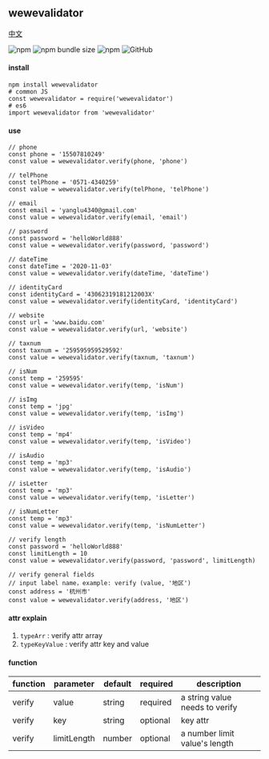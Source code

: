## wewevalidator

[中文](https://github.com/ougege/npm_package/blob/master/wewevalidator/README-CN.md '中文')

![npm](https://img.shields.io/npm/v/wewevalidator) ![npm bundle size](https://img.shields.io/bundlephobia/min/wewevalidator) ![npm](https://img.shields.io/npm/dt/wewevalidator) ![GitHub](https://img.shields.io/github/license/ougege/npm_package)

#### install
```SHELL
npm install wewevalidator
# common JS
const wewevalidator = require('wewevalidator')
# es6
import wewevalidator from 'wewevalidator'
```

#### use
```JS
// phone
const phone = '15507810249'
const value = wewevalidator.verify(phone, 'phone')

// telPhone
const telPhone = '0571-4340259'
const value = wewevalidator.verify(telPhone, 'telPhone')

// email
const email = 'yanglu4340@gmail.com'
const value = wewevalidator.verify(email, 'email')

// password
const password = 'helloWorld888'
const value = wewevalidator.verify(password, 'password')

// dateTime
const dateTime = '2020-11-03'
const value = wewevalidator.verify(dateTime, 'dateTime')

// identityCard
const identityCard = '43062319181212003X'
const value = wewevalidator.verify(identityCard, 'identityCard')

// website
const url = 'www.baidu.com'
const value = wewevalidator.verify(url, 'website')

// taxnum
const taxnum = '259595959529592'
const value = wewevalidator.verify(taxnum, 'taxnum')

// isNum
const temp = '259595'
const value = wewevalidator.verify(temp, 'isNum')

// isImg
const temp = 'jpg'
const value = wewevalidator.verify(temp, 'isImg')

// isVideo
const temp = 'mp4'
const value = wewevalidator.verify(temp, 'isVideo')

// isAudio
const temp = 'mp3'
const value = wewevalidator.verify(temp, 'isAudio')

// isLetter
const temp = 'mp3'
const value = wewevalidator.verify(temp, 'isLetter')

// isNumLetter
const temp = 'mp3'
const value = wewevalidator.verify(temp, 'isNumLetter')

// verify length
const password = 'helloWorld888'
const limitLength = 10
const value = wewevalidator.verify(password, 'password', limitLength)

// verify general fields
// input label name，example: verify (value, '地区')
const address = '杭州市'
const value = wewevalidator.verify(address, '地区')
```

#### attr explain
1. `typeArr` : verify attr array 
1. `typeKeyValue` : verify attr key and value

#### function

function|parameter|default|required|description|
--|--|--|--|--|
verify|value|string|required|a string value needs to verify|
verify|key|string|optional|key attr|
verify|limitLength|number|optional|a number limit value's length|
